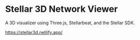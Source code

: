 # Stellar 3D Network Viewer

A 3D visualizer using Three.js, Stellarbeat, and the Stellar SDK.

https://stellar3d.netlify.app/
